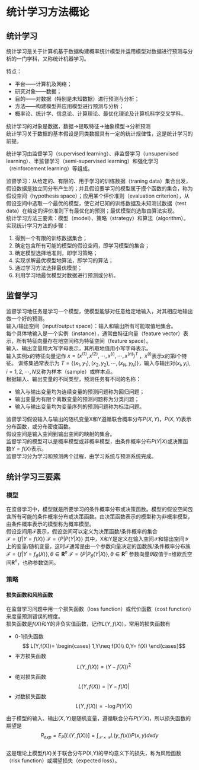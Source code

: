 # 统计学习方法概论 
## 统计学习  
统计学习是关于计算机基于数据构建概率统计模型并运用模型对数据进行预测与分析的一门学科，又称统计机器学习。  
  
特点：  
* 平台——计算机及网络；  
* 研究对象——数据；  
* 目的——对数据（特别是未知数据）进行预测与分析；  
* 方法——构建模型并应用模型进行预测与分析；
* 概率论、统计学、信息论、计算理论、最优化理论及计算机科学交叉学科。  
  
统计学习的对象是数据，数据$\rightarrow$提取特征$\rightarrow$抽象模型$\rightarrow$分析预测  
统计学习关于数据的基本假设是同类数据具有一定的统计规律性，这是统计学习的前提。  
  
统计学习由监督学习（supervised learning）、非监督学习（unsupervised learning）、半监督学习（semi-supervised learning）和强化学习（reinforcement learning）等组成。  
  
监督学习：从给定的、有限的、用于学习的训练数据（traning data）集合出发，假设数据是独立同分布产生的；并且假设要学习的模型属于摸个函数的集合，称为假设空间（hypothesis space）；应用某个评价准则（evaluation criterion），从假设空间中选取一个最优的模型，使它对已知的训练数据及未知测试数据（test data）在给定的评价准则下有最优化的预测；最优模型的选取由算法实现。  
统计学习方法三要素：模型（model）、策略（strategy）和算法（algorithm）。  
实现统计学习方法的步骤：  
1. 得到一个有限的训练数据集合；
2. 确定包含所有可能的模型的假设空间，即学习模型的集合；
3. 确定模型选择地准则，即学习策略；
4. 实现求解最优模型地算法，即学习的算法；
5. 通过学习方法选择最优模型；
6. 利用学习地最优模型对数据进行预测或分析。  
  
## 监督学习  
监督学习地任务是学习一个模型，使模型能够对任意给定地输入，对其相应地输出做一个好的预测。   
输入/输出空间（input/output space）：输入和输出所有可能取值地集合。  
每个具体地输入是一个实例（instance），通常由特征向量（feature vector）表示，所有特征向量存在地空间称为特征空间（feature space）。  
输入、输出变量用大写字母表示，其所取地值用小写字母表示。  
输入实例x的特征向量记作 $x=(x^{(1)},x^{(2)},\cdots,x^{(i)},\cdots,x^{(n)})^{T}$  ，$x^{(i)}$表示x的第i个特征。
训练集通常表示为 $T=\{(x_1,y_1),(x_2,y_2),\cdots,(x_N,y_N)\}$，输入与输出对$(x_i,y_i), i=1,2,\cdots,N$又称为样本（sample）或样本点。  
根据输入、输出变量的不同类型，预测任务有不同的名称：
* 输入与输出变量均为连续变量的预测问题称为回归问题；
* 输出变量为有限个离散变量的预测问题称为分类问题；
* 输入与输出变量均为变量序列的预测问题称为标注问题。

监督学习假设输入与输出的随机变量X和Y遵循联合概率分布$P(X,Y)$，$P(X,Y)$表示分布函数，或分布密度函数。  
假设空间是输入空间到输出空间的映射的集合。  
监督学习的模型可以是概率模型或非概率模型，由条件概率分布$P(Y|X)$或决策函数$Y=f(X)$表示。  
监督学习分为学习和预测两个过程，由学习系统与预测系统完成。  
## 统计学习三要素
### 模型
在监督学习中，模型就是所要学习的条件概率分布或决策函数。模型的假设空间包含所有可能的条件概率分布或决策函数。由决策函数表示的模型称为非概率模型，由条件概率表示的模型称为概率模型。  
假设空间用$\mathcal{F}$表示，假设空间可以定义为决策函数/条件概率的集合  
$\mathcal{F}=\{f|Y=f(X)\}$
$\mathcal{F}=\{P|P(Y|X)\}$
其中，X和Y是定义在输入空间$\mathcal{X}$和输出空间$\mathcal{Y}$上的变量/随机变量，这时$\mathcal{F}$通常是由一个参数向量决定的函数族/条件概率分布族  
$\mathcal{F}=\{f|Y=f_{\theta}(X)\},\theta\in \mathbf{R}^{n}$
$\mathcal{F}=\{P|P_{\theta}(Y|X)\},\theta\in \mathbf{R}^{n}$
参数向量$\theta$取值于n维欧氏空间$\mathbf{R}^{n}$，也称参数空间。  
### 策略
#### 损失函数和风险函数
在监督学习问题中用一个损失函数（loss function）或代价函数（cost function）来度量预测错误的程度。  
损失函数是$f(X)$和Y的非负实值函数，记作$L(Y,f(X))$，常用的损失函数有  
* 0-1损失函数  
$$ L(Y,f(X))=
\begin{cases}
1,Y\neq f(X)\\
0,Y= f(X)
\end{cases}$$  
* 平方损失函数  
$$L(Y,f(X))=(Y-f(X))^2$$  
* 绝对损失函数  
$$L(Y,f(X))=|Y-f(X)|$$  
* 对数损失函数  
$$L(Y,f(X))=-\log P(Y|X)$$  
  
由于模型的输入、输出$(X,Y)$是随机变量，遵循联合分布$P(Y|X)$，所以损失函数的期望是  
$$R_{exp}=E_{P}[L(Y,f(X))]=\int_{\mathcal{X}\times\mathcal{Y}}L(y,f(x))P(x,y)dxdy$$  
这是理论上模型$f(X)$关于联合分布P(X,Y)的平均意义下的损失，称为风险函数（risk function）或期望损失（expected loss）。  